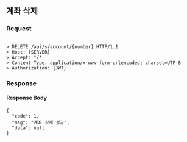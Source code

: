 ## 계좌 삭제

### Request
```

> DELETE /api/s/account/{number} HTTP/1.1
> Host: {SERVER}
> Accept: */*
> Content-Type: application/x-www-form-urlencoded; charset=UTF-8
> Authorization: {JWT}

```

### Response

#### Response Body
```
{
  "code": 1,
  "msg": "계좌 삭제 성공",
  "data": null
}
```